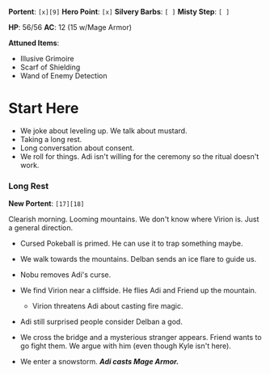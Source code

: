**Portent**: `[x][9]`
**Hero Point**: `[x]`
**Silvery Barbs**: `[ ]`
**Misty Step**: `[ ]`

**HP**: 56/56
**AC**: 12 (15 w/Mage Armor)

**Attuned Items**:
- Illusive Grimoire
- Scarf of Shielding
- Wand of Enemy Detection
# Start Here
- We joke about leveling up. We talk about mustard.
- Taking a long rest.
- Long conversation about consent.
- We roll for things. Adi isn't willing for the ceremony so the ritual doesn't work.

### Long Rest
**New Portent**: `[17][18]`

Clearish morning. Looming mountains. We don't know where Virion is. Just a general direction.

- Cursed Pokeball is primed. He can use it to trap something maybe.

- We walk towards the mountains. Delban sends an ice flare to guide us.
- Nobu removes Adi's curse.
- We find Virion near a cliffside. He flies Adi and Friend up the mountain.
	- Virion threatens Adi about casting fire magic.
- Adi still surprised people consider Delban a god.
- We cross the bridge and a mysterious stranger appears. Friend wants to go fight them. We argue with him (even though Kyle isn't here).
- We enter a snowstorm. ***Adi casts Mage Armor.***
